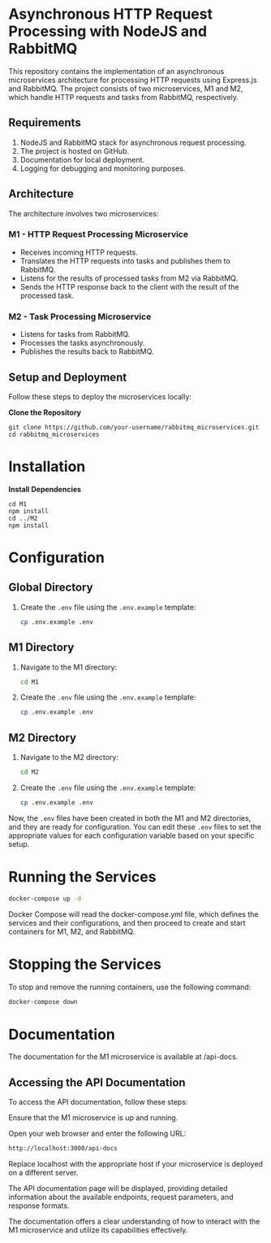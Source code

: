 # Asynchronous HTTP Request Processing with NodeJS and RabbitMQ

This repository contains the implementation of an asynchronous microservices architecture for processing HTTP requests using Express.js and RabbitMQ. The project consists of two microservices, M1 and M2, which handle HTTP requests and tasks from RabbitMQ, respectively.

## Requirements

1. NodeJS and RabbitMQ stack for asynchronous request processing.
2. The project is hosted on GitHub.
3. Documentation for local deployment.
4. Logging for debugging and monitoring purposes.

## Architecture

The architecture involves two microservices:

### M1 - HTTP Request Processing Microservice
- Receives incoming HTTP requests.
- Translates the HTTP requests into tasks and publishes them to RabbitMQ.
- Listens for the results of processed tasks from M2 via RabbitMQ.
- Sends the HTTP response back to the client with the result of the processed task.

### M2 - Task Processing Microservice
- Listens for tasks from RabbitMQ.
- Processes the tasks asynchronously.
- Publishes the results back to RabbitMQ.

## Setup and Deployment

Follow these steps to deploy the microservices locally:

**Clone the Repository**
   ```
   git clone https://github.com/your-username/rabbitmq_microservices.git
   cd rabbitmq_microservices
   ```

# Installation

**Install Dependencies**
   ```
   cd M1
   npm install
   cd ../M2
   npm install
   ```
# Configuration

## Global Directory

1. Create the `.env` file using the `.env.example` template:
   ```bash
   cp .env.example .env
   ```

## M1 Directory
1. Navigate to the M1 directory:
   ```bash
   cd M1
   ```

2. Create the `.env` file using the `.env.example` template:
   ```bash
   cp .env.example .env
   ```

## M2 Directory
1. Navigate to the M2 directory:
   ```bash
   cd M2
   ```

2. Create the `.env` file using the `.env.example` template:
   ```bash
   cp .env.example .env
   ```

Now, the `.env` files have been created in both the M1 and M2 directories, and they are ready for configuration. You can edit these `.env` files to set the appropriate values for each configuration variable based on your specific setup.

# Running the Services

```bash
docker-compose up -d
```

Docker Compose will read the docker-compose.yml file, which defines the services and their configurations, and then proceed to create and start containers for M1, M2, and RabbitMQ.

# Stopping the Services
To stop and remove the running containers, use the following command:

```bash
docker-compose down
```

# Documentation 

The documentation for the M1 microservice is available at /api-docs.

## Accessing the API Documentation
To access the API documentation, follow these steps:

Ensure that the M1 microservice is up and running.

Open your web browser and enter the following URL:


```bash
http://localhost:3000/api-docs
```
Replace localhost with the appropriate host if your microservice is deployed on a different server.

The API documentation page will be displayed, providing detailed information about the available endpoints, request parameters, and response formats.

The documentation offers a clear understanding of how to interact with the M1 microservice and utilize its capabilities effectively.